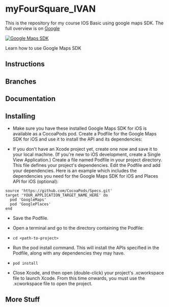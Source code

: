 # myFourSquare_IVAN

This is the repository for my course IOS Basic using google maps SDK. The full overview is on [Google](https://developers.google.com/maps/documentation/ios-sdk/start)

[![Google Maps SDK](https://lh3.googleusercontent.com/5fJ3bTOM07tpNKSMMillemWCCBBl969q4dyWL4gHUDeHHzStO5_Mkdxg_VBFlASW5CUAldMlrh_78AwIYArTOpg2xpVz2A=s688)](https://developers.google.com/maps/documentation/ios-sdk/map-with-marker)

Learn how to use Google Maps SDK
## Instructions

## Branches

## Documentation

## Installing
- Make sure you have these installed Google Maps SDK for iOS is available as a CocoaPods pod.
Create a Podfile for the Google Maps SDK for iOS and use it to install the API and its dependencies:

- If you don't have an Xcode project yet, create one now and save it to your local machine. (If you're new to iOS development, create a Single View Application.)
Create a file named Podfile in your project directory. This file defines your project's dependencies.
Edit the Podfile and add your dependencies. Here is an example which includes the dependencies you need for the Google Maps SDK for iOS and Places API for iOS (optional):
```
source 'https://github.com/CocoaPods/Specs.git'
target 'YOUR_APPLICATION_TARGET_NAME_HERE' do
  pod 'GoogleMaps'
  pod 'GooglePlaces'
end
```


- Save the Podfile.
- Open a terminal and go to the directory containing the Podfile:

- ```cd <path-to-project>```
- Run the pod install command. This will install the APIs specified in the Podfile, along with any dependencies they may have.

- ```pod install```
- Close Xcode, and then open (double-click) your project's .xcworkspace file to launch Xcode. From this time onwards, you must use the .xcworkspace file to open the project.
## More Stuff
